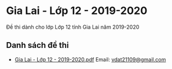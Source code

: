# Gia Lai - Lớp 12 - 2019-2020

Đề thi dành cho lớp Lớp 12 tỉnh Gia Lai năm 2019-2020

## Danh sách đề thi

- [Gia Lai - Lớp 12 - 2019-2020.pdf](Gia%20Lai%20-%20Lớp%2012%20-%202019-2020.pdf)
Email: vdat21109@gmail.com

